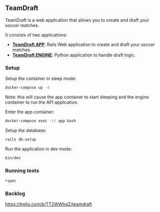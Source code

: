 ## TeamDraft

TeamDraft is a web application that allows you to create and draft your soccer matches.

It consists of two applications:

- [**TeamDraft APP**](./teamdraft_app): Rails Web application to create and draft your soccer matches.
- [**TeamDraft ENGINE**](./teamdraft_engine): Python application to handle draft logic.

### Setup 

Setup the container in sleep mode:
```bash
docker-compose up -d
```

Note: this will cause the app container to start sleeping and the engine container to run the API application.

Enter the app container:
```bash
docker-compose exec -it app bash
```

Setup the database:
```bash
rails db:setup
```

Run the application in dev mode:
```bash
bin/dev
```

### Running tests

```bash
rspec
```

### Backlog

https://trello.com/b/TT2WWhqZ/teamdraft
